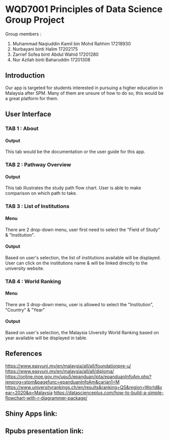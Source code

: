 # WQD7001 Principles of Data Science Group Project
Group members :
1. Muhammad Naqiuddin Kamil bin Mohd Rahhim   17218930
2. Nurbayani binti Halim                      17202175
3. Zarrief Sofea binti Abdul Wahid            17201280
4. Nur Azilah binti Baharuddin                17201308

## Introduction
Our app is targeted for students interested in pursuing a higher education in Malaysia after SPM. Many of them are unsure of how to do so, this would be a great platform for them.

## User Interface

### TAB 1 : About
#### Output
This tab would be the documentation or the user guide for this app.

### TAB 2 : Pathway Overview
#### Output
This tab illustrates the study path flow chart. User is able to make comparison on which path to take.

### TAB 3 : List of Institutions
#### Menu
There are 2 drop-down menu, user first need to select the "Field of Study" & "Institution". 
#### Output
Based on user's selection, the list of institutions available will be displayed. User can click on the institutions name & will be linked directly to the university website.

### TAB 4 : World Ranking
#### Menu
There are 3 drop-down menu, user is allowed to select the "Institution", "Country" & "Year" 
#### Output
Based on user's selection, the Malaysia Uiversity World Ranking based on year available will be displayed in table. 


## References
https://www.easyuni.my/en/malaysia/all/all/foundationpre-u/
https://www.easyuni.my/en/malaysia/all/all/diploma/
https://online.moe.gov.my/upu5/epanduan/ipta/epanduanInfoAm.php?jenprog=stpm&pagefunc=epanduanInfoAm&carian1=M
https://www.universityrankings.ch/en/results&ranking=QS&region=World&year=2020&q=Malaysia
https://datascienceplus.com/how-to-build-a-simple-flowchart-with-r-diagrammer-package/

## Shiny Apps link:


## Rpubs presentation link:






